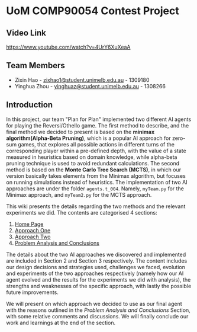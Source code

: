 # UoM COMP90054 Contest Project

## Video Link
https://www.youtube.com/watch?v=4UrY6XuXeaA

## Team Members
* Zixin Hao - zixhao1@student.unimelb.edu.au - 1309180
* Yinghua Zhou - yinghuaz@student.unimelb.edu.au - 1308266

## Introduction
In this project, our team "Plan for Plan" implemented two different AI agents for playing the Reversi/Othello game. 
The first method to describe, and the final method we decided to present is based on the **minimax algorithm(Alpha-Beta Pruning)**, 
which is a popular AI approach for zero-sum games, that explores all possible actions in different turns of the corresponding 
player within a pre-defined depth, with the value of a state measured in heuristics based on domain knowledge, while alpha-beta 
pruning technique is used to avoid redundant calculations. The second method is based on the **Monte Carlo Tree Search (MCTS)**, 
in which our version basically takes elements from the Minimax algorithm, but focuses on running simulations instead of
heuristics. The implementation of two AI approaches are under the folder `agents.t_004`. 
Namely, `myTeam.py` for the Minimax approach, and `myTeam2.py` for the MCTS approach.

This wiki presents the details regarding the two methods and the relevant experiments we did. The contents are categorised 4 sections:
1. [Home Page]()
2. [Approach One](AI-Method-1)
3. [Approach Two](AI-Method-2)
4. [Problem Analysis and Conclusions](Problem-Analysis-and-Conclusions.md)

The details about the two AI approaches we discovered and implemented are included in Section 2 and Section 3 respectively.
The content includes our design decisions and strategies used, challenges we faced, evolution and experiments of the two
approaches respectively (namely how our AI agent evolved and the results for the experiments we did with analysis), 
the strengths and weaknesses of the specific approach, with lastly the possible future improvements.

We will present on which approach we decided to use as our final agent with the reasons outlined in the *Problem Analysis and Conclusions* Section,
with some relative comments and discussions. We will finally conclude our work and learnings at the end of the section.